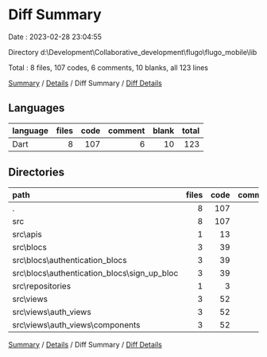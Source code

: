 # Diff Summary

Date : 2023-02-28 23:04:55

Directory d:\\Development\\Collaborative_development\\flugo\\flugo_mobile\\lib

Total : 8 files,  107 codes, 6 comments, 10 blanks, all 123 lines

[Summary](results.md) / [Details](details.md) / Diff Summary / [Diff Details](diff-details.md)

## Languages
| language | files | code | comment | blank | total |
| :--- | ---: | ---: | ---: | ---: | ---: |
| Dart | 8 | 107 | 6 | 10 | 123 |

## Directories
| path | files | code | comment | blank | total |
| :--- | ---: | ---: | ---: | ---: | ---: |
| . | 8 | 107 | 6 | 10 | 123 |
| src | 8 | 107 | 6 | 10 | 123 |
| src\\apis | 1 | 13 | 1 | 3 | 17 |
| src\\blocs | 3 | 39 | 2 | 5 | 46 |
| src\\blocs\\authentication_blocs | 3 | 39 | 2 | 5 | 46 |
| src\\blocs\\authentication_blocs\\sign_up_bloc | 3 | 39 | 2 | 5 | 46 |
| src\\repositories | 1 | 3 | 2 | 1 | 6 |
| src\\views | 3 | 52 | 1 | 1 | 54 |
| src\\views\\auth_views | 3 | 52 | 1 | 1 | 54 |
| src\\views\\auth_views\\components | 3 | 52 | 1 | 1 | 54 |

[Summary](results.md) / [Details](details.md) / Diff Summary / [Diff Details](diff-details.md)
